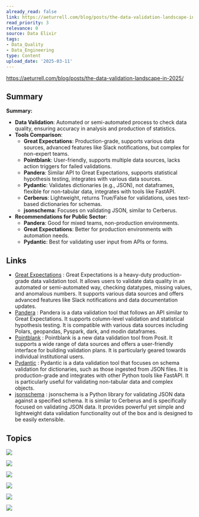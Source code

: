 ```yaml
---
already_read: false
link: https://aeturrell.com/blog/posts/the-data-validation-landscape-in-2025/
read_priority: 3
relevance: 0
source: Data Elixir
tags:
- Data_Quality
- Data_Engineering
type: Content
upload_date: '2025-03-11'
---
```


https://aeturrell.com/blog/posts/the-data-validation-landscape-in-2025/
## Summary

**Summary:**

- **Data Validation**: Automated or semi-automated process to check data quality, ensuring accuracy in analysis and production of statistics.
- **Tools Comparison**:
  - **Great Expectations**: Production-grade, supports various data sources, advanced features like Slack notifications, but complex for non-expert teams.
  - **Pointblank**: User-friendly, supports multiple data sources, lacks action triggers for failed validations.
  - **Pandera**: Similar API to Great Expectations, supports statistical hypothesis testing, integrates with various data sources.
  - **Pydantic**: Validates dictionaries (e.g., JSON), not dataframes, flexible for non-tabular data, integrates with tools like FastAPI.
  - **Cerberus**: Lightweight, returns True/False for validations, uses text-based dictionaries for schemas.
  - **jsonschema**: Focuses on validating JSON, similar to Cerberus.
- **Recommendations for Public Sector**:
  - **Pandera**: Good for mixed teams, non-production environments.
  - **Great Expectations**: Better for production environments with automation needs.
  - **Pydantic**: Best for validating user input from APIs or forms.
## Links

- [Great Expectations](https://greatexpectations.io/) : Great Expectations is a heavy-duty production-grade data validation tool. It allows users to validate data quality in an automated or semi-automated way, checking datatypes, missing values, and anomalous numbers. It supports various data sources and offers advanced features like Slack notifications and data documentation updates.
- [Pandera](https://pandera.readthedocs.io/) : Pandera is a data validation tool that follows an API similar to Great Expectations. It supports column-level validation and statistical hypothesis testing. It is compatible with various data sources including Polars, geopandas, Pyspark, dark, and modin dataframes.
- [Pointblank](https://posit-dev.github.io/pointblank/) : Pointblank is a new data validation tool from Posit. It supports a wide range of data sources and offers a user-friendly interface for building validation plans. It is particularly geared towards individual institutional users.
- [Pydantic](https://docs.pydantic.dev/) : Pydantic is a data validation tool that focuses on schema validation for dictionaries, such as those ingested from JSON files. It is production-grade and integrates with other Python tools like FastAPI. It is particularly useful for validating non-tabular data and complex objects.
- [jsonschema](https://github.com/python-jsonschema/jsonschema) : jsonschema is a Python library for validating JSON data against a specified schema. It is similar to Cerberus and is specifically focused on validating JSON data. It provides powerful yet simple and lightweight data validation functionality out of the box and is designed to be easily extensible.

## Topics

![](topics/Library/Pydantic)

![](topics/Library/Cerberus)

![](topics/Library/jsonschema)

![](topics/Library/Great%20Expectations)

![](topics/Library/Pointblank)

![](topics/Library/Pandera)